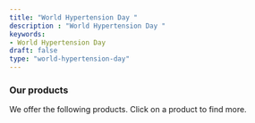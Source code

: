 ```yaml
---
title: "World Hypertension Day "
description : "World Hypertension Day " 
keywords:
- World Hypertension Day 
draft: false
type: "world-hypertension-day"
---
```


### Our products

We offer the following products. Click on a product to find more.